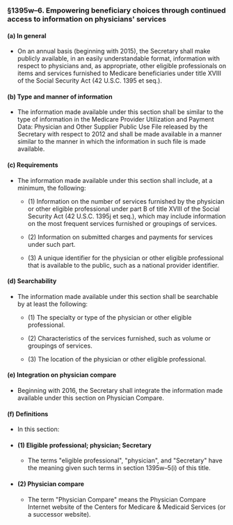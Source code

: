 ### §1395w–6. Empowering beneficiary choices through continued access to information on physicians' services
#### (a) In general
* On an annual basis (beginning with 2015), the Secretary shall make publicly available, in an easily understandable format, information with respect to physicians and, as appropriate, other eligible professionals on items and services furnished to Medicare beneficiaries under title XVIII of the Social Security Act (42 U.S.C. 1395 et seq.).

#### (b) Type and manner of information
* The information made available under this section shall be similar to the type of information in the Medicare Provider Utilization and Payment Data: Physician and Other Supplier Public Use File released by the Secretary with respect to 2012 and shall be made available in a manner similar to the manner in which the information in such file is made available.

#### (c) Requirements
* The information made available under this section shall include, at a minimum, the following:

  * (1) Information on the number of services furnished by the physician or other eligible professional under part B of title XVIII of the Social Security Act (42 U.S.C. 1395j et seq.), which may include information on the most frequent services furnished or groupings of services.

  * (2) Information on submitted charges and payments for services under such part.

  * (3) A unique identifier for the physician or other eligible professional that is available to the public, such as a national provider identifier.

#### (d) Searchability
* The information made available under this section shall be searchable by at least the following:

  * (1) The specialty or type of the physician or other eligible professional.

  * (2) Characteristics of the services furnished, such as volume or groupings of services.

  * (3) The location of the physician or other eligible professional.

#### (e) Integration on physician compare
* Beginning with 2016, the Secretary shall integrate the information made available under this section on Physician Compare.

#### (f) Definitions
* In this section:

* #### (1) Eligible professional; physician; Secretary
  * The terms "eligible professional", "physician", and "Secretary" have the meaning given such terms in section 1395w–5(i) of this title.

* #### (2) Physician compare
  * The term "Physician Compare" means the Physician Compare Internet website of the Centers for Medicare & Medicaid Services (or a successor website).